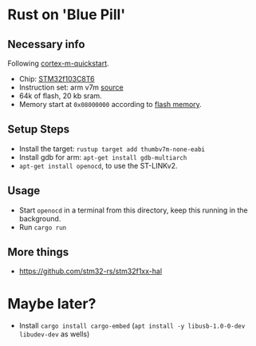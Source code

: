 # Rust on 'Blue Pill'

## Necessary info

Following [cortex-m-quickstart](https://github.com/rust-embedded/cortex-m-quickstart/tree/cc19bdda8b93afd458d9c005096571e90b6d2929).

- Chip: [STM32f103C8T6](https://www.st.com/resource/en/datasheet/stm32f103c8.pdf)
- Instruction set: arm v7m [source](https://en.wikipedia.org/w/index.php?title=ARM_architecture_family&oldid=1097115162#Cores)
- 64k of flash, 20 kb sram.
- Memory start at `0x08000000` according to [flash memory](https://www.st.com/resource/en/programming_manual/pm0075-stm32f10xxx-flash-memory-microcontrollers-stmicroelectronics.pdf).

## Setup Steps

- Install the target: `rustup target add thumbv7m-none-eabi`
- Install gdb for arm: `apt-get install gdb-multiarch`
- `apt-get install openocd`, to use the ST-LINKv2.

## Usage

- Start `openocd` in a terminal from this directory, keep this running in the background.
- Run `cargo run`


## More things
- https://github.com/stm32-rs/stm32f1xx-hal




# Maybe later?
- Install `cargo install cargo-embed` (`apt install -y libusb-1.0-0-dev libudev-dev` as wells)
